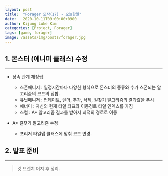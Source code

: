 ```yaml
---
layout: post
title:  "Forager 모작(17) - 오늘할일"
date:   2020-10-11T09:00:00+0900
author: Kijung Luke Kim
categories: [Project, Forager]
tags: [game, forager]
image: /assets/img/posts/forager.jpg
---
```


## 1. 몬스터 (에니미 클래스) 수정
---
 
- 상속 관계 재정립
    
    - 스폰매니저 : 일정시간마다 다양한 형식으로 몬스터의 종류와 수가 스폰되는 알고리즘의 코드의 집합.
    - 유닛매니저 : 업데이트, 렌더, 추가, 삭제, 길찾기 알고리즘의 결과값을 푸시
    - 에너미 : 자신의 현재 타일 좌표와 이동경로 타일 인덱스를 가짐
    - 스컬 : A* 알고리즘 결과를 받아서 최적의 경로로 이동

- A* 길찾기 알고리즘 수정

    - 포리저 타일맵 클래스에 맞춰 코드 변경.

## 2. 발표 준비
---

> 깃 브랜치 머지 후 정리.
